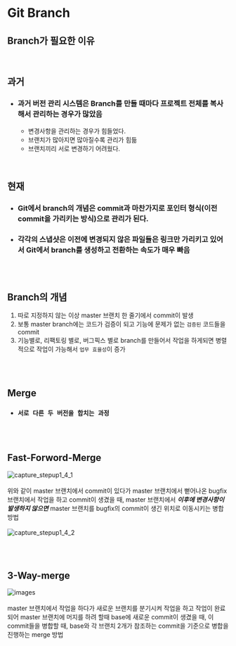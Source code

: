 # Git Branch

## Branch가 필요한 이유

<br/>

## **과거**
- ###  과거 버전 관리 시스템은 Branch를 만들 때마다 프로젝트 전체를 복사해서 관리하는 경우가 많았음
    - 변경사항을 관리하는 경우가 힘들었다.
    - 브랜치가 많아지면 많아질수록 관리가 힘듦
    - 브랜치끼리 서로 변경하기 어려웠다.

<br/>

## **현재**
- ### Git에서 branch의 개념은 commit과 마찬가지로 포인터 형식(이전 commit을 가리키는 방식)으로 관리가 된다.
- ### 각각의 스냅샷은 이전에 변경되지 않은 파일들은 링크만 가리키고 있어서 Git에서 branch를 생성하고 전환하는 속도가 매우 빠음

<br/>
<br/>

## Branch의 개념
1. 따로 지정하지 않는 이상 master 브랜치 한 줄기에서 commit이 발생
2. 보통 master branch에는 코드가 검증이 되고 기능에 문제가 없는 `검증된` 코드들을 commit
3. 기능별로, 리팩토링 별로, 버그픽스 별로 branch를 만들어서 작업을 하게되면 병렬적으로 작업이 가능해서 `업무 효율성`이 증가

<br/>
<br/>

## Merge
- ### `서로 다른 두 버전을 합치는 과정` 


<br/>
<br/>

## Fast-Forword-Merge
![capture_stepup1_4_1](https://user-images.githubusercontent.com/68778883/152684011-22b34309-cd4a-4b8e-927b-412faca931a9.png)
<br/>
<br/>
위와 같이 master 브랜치에서 commit이 있다가 master 브랜치에서 뻗어나온 bugfix 브랜치에서 작업을 하고 commit이 생겼을 때, master 브랜치에서 **_이후에 변경사항이 발생하지 않으면_** master 브랜치를 bugfix의 commit이 생긴 위치로 이동시키는 병합 방법
<br/>
<br/>
![capture_stepup1_4_2](https://user-images.githubusercontent.com/68778883/152684034-9bba473a-e439-4d83-a9cb-7b9620dc49b2.png)

<br/>
<br/>

## 3-Way-merge
![images](https://user-images.githubusercontent.com/68778883/152755855-78f36077-002a-4df0-9065-92fb2eb5a3a9.png)
<br/>
<br/>
master 브랜치에서 작업을 하다가 새로운 브랜치를 분기시켜 작업을 하고 작업이 완료 되어 master 브랜치에 머지를 하려 할때 base에 새로운 commit이 생겼을 때, 이 commit들을 병합할 때, base와 각 브랜치 2개가 참조하는 commit을 기준으로 병합을 진행하는 merge 방법